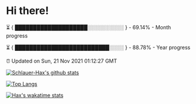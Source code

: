 # Hi there!

⏳ { ████████████████████░░░░░░░░░░ } - 69.14% - Month progress

⏳ { ██████████████████████████░░░░ } - 88.78% - Year progress

⏰ Updated on Sun, 21 Nov 2021 01:12:27 GMT


[![Schlauer-Hax's github stats](https://github-readme-stats.vercel.app/api?username=Schlauer-Hax&show_icons=true&theme=dark&count_private=true)](https://github.com/Schlauer-Hax)


[![Top Langs](https://github-readme-stats.vercel.app/api/top-langs/?username=Schlauer-Hax&layout=compact&theme=dark)](https://github.com/Schlauer-Hax?tab=repositories)


[![Hax's wakatime stats](https://github-readme-stats.vercel.app/api/wakatime?username=Hax&theme=dark)](https://wakatime.com/@Hax)

